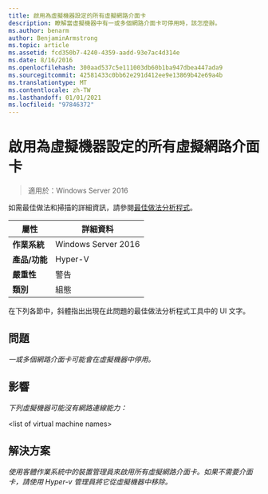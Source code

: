 ```yaml
---
title: 啟用為虛擬機器設定的所有虛擬網路介面卡
description: 瞭解當虛擬機器中有一或多個網路介面卡可停用時，該怎麼辦。
ms.author: benarm
author: BenjaminArmstrong
ms.topic: article
ms.assetid: fcd350b7-4240-4359-aadd-93e7ac4d314e
ms.date: 8/16/2016
ms.openlocfilehash: 300aad537c5e111003db60b1ba947dbea447ada9
ms.sourcegitcommit: 42581433c0bb62e291d412ee9e13869b42e69a4b
ms.translationtype: MT
ms.contentlocale: zh-TW
ms.lasthandoff: 01/01/2021
ms.locfileid: "97846372"
---
```

# <a name="enable-all-virtual-network-adapters-configured-for-a-virtual-machine"></a>啟用為虛擬機器設定的所有虛擬網路介面卡

>適用於：Windows Server 2016

如需最佳做法和掃描的詳細資訊，請參閱[最佳做法分析程式](https://go.microsoft.com/fwlink/?LinkId=122786)。

|屬性|詳細資料|
|-|-|
|**作業系統**|Windows Server 2016|
|**產品/功能**|Hyper-V|
|**嚴重性**|警告|
|**類別**|組態|

在下列各節中，斜體指出出現在此問題的最佳做法分析程式工具中的 UI 文字。

## <a name="issue"></a>問題

*一或多個網路介面卡可能會在虛擬機器中停用。*

## <a name="impact"></a>影響

*下列虛擬機器可能沒有網路連線能力：*

\<list of virtual machine names>

## <a name="resolution"></a>解決方案

*使用客體作業系統中的裝置管理員來啟用所有虛擬網路介面卡。如果不需要介面卡，請使用 Hyper-v 管理員將它從虛擬機器中移除。*




